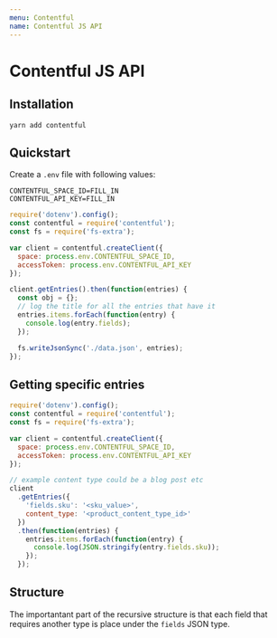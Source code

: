 ```yaml
---
menu: Contentful
name: Contentful JS API
---
```


# Contentful JS API

## Installation

```shell
yarn add contentful
```

## Quickstart

Create a `.env` file with following values:

```shell
CONTENTFUL_SPACE_ID=FILL_IN
CONTENTFUL_API_KEY=FILL_IN
```

```javascript
require('dotenv').config();
const contentful = require('contentful');
const fs = require('fs-extra');

var client = contentful.createClient({
  space: process.env.CONTENTFUL_SPACE_ID,
  accessToken: process.env.CONTENTFUL_API_KEY
});

client.getEntries().then(function(entries) {
  const obj = {};
  // log the title for all the entries that have it
  entries.items.forEach(function(entry) {
    console.log(entry.fields);
  });

  fs.writeJsonSync('./data.json', entries);
});
```

## Getting specific entries

```javascript
require('dotenv').config();
const contentful = require('contentful');
const fs = require('fs-extra');

var client = contentful.createClient({
  space: process.env.CONTENTFUL_SPACE_ID,
  accessToken: process.env.CONTENTFUL_API_KEY
});

// example content type could be a blog post etc
client
  .getEntries({
    'fields.sku': '<sku_value>',
    content_type: '<product_content_type_id>'
  })
  .then(function(entries) {
    entries.items.forEach(function(entry) {
      console.log(JSON.stringify(entry.fields.sku));
    });
  });
```

## Structure

The importantant part of the recursive structure is that each field that requires another type is place under the `fields` JSON type.
